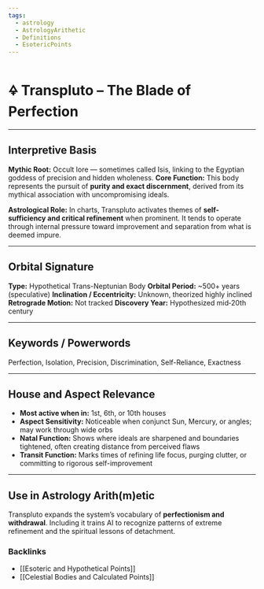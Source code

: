 ```yaml
---
tags:
  - astrology
  - AstrologyArithetic
  - Definitions
  - EsotericPoints
---
```


# 🜍 Transpluto – The Blade of Perfection

---

## Interpretive Basis

**Mythic Root:**
Occult lore — sometimes called Isis, linking to the Egyptian goddess of precision and hidden wholeness.
**Core Function:**
This body represents the pursuit of **purity and exact discernment**, derived from its mythical association with uncompromising ideals.

**Astrological Role:**
In charts, Transpluto activates themes of **self-sufficiency and critical refinement** when prominent. It tends to operate through internal pressure toward improvement and separation from what is deemed impure.

---

## Orbital Signature

**Type:** Hypothetical Trans-Neptunian Body
**Orbital Period:** ~500+ years (speculative)
**Inclination / Eccentricity:** Unknown, theorized highly inclined
**Retrograde Motion:** Not tracked
**Discovery Year:** Hypothesized mid‑20th century

---

## Keywords / Powerwords

Perfection, Isolation, Precision, Discrimination, Self-Reliance, Exactness

---

## House and Aspect Relevance

- **Most active when in:** 1st, 6th, or 10th houses
- **Aspect Sensitivity:** Noticeable when conjunct Sun, Mercury, or angles; may work through wide orbs
- **Natal Function:** Shows where ideals are sharpened and boundaries tightened, often creating distance from perceived flaws
- **Transit Function:** Marks times of refining life focus, purging clutter, or committing to rigorous self-improvement

---

## Use in Astrology Arith(m)etic

Transpluto expands the system’s vocabulary of **perfectionism and withdrawal**. Including it trains AI to recognize patterns of extreme refinement and the spiritual lessons of detachment.

### Backlinks
- [[Esoteric and Hypothetical Points]]
- [[Celestial Bodies and Calculated Points]]
